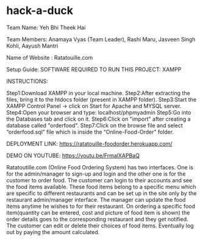 # hack-a-duck

Team Name: Yeh Bhi Theek Hai

Team Members: 
 Anamaya Vyas (Team Leader), 
 Rashi Maru,
 Jasveen Singh Kohli,
 Aayush Mantri

Name of Website : Ratatouille.com

Setup Guide:
SOFTWARE REQUIRED TO RUN THIS PROJECT:
XAMPP

INSTRUCTIONS:

Step1:Download XAMPP in your local machine.
Step2:After extracting the files, bring it to the htdocs folder (present in XAMPP folder).
Step3:Start the XAMPP Control Panel -> click on Start for Apache and MYSQL server.
Step4:Open your browser and type: localhost/phpmyadmin
Step5:Go into the Databases tab and click on it.
Step6:Click on "import" after creating a database called "orderfood".
Step7:Click on the browse file and select “orderfood.sql” file which is inside the “Online-Food-Order” folder.

DEPLOYMENT LINK:
https://ratatouille-foodorder.herokuapp.com/

DEMO ON YOUTUBE:
https://youtu.be/FrmalXAPBaQ

Ratatoutille.com (Online Food Ordering System) has two interfaces. One is for the admin/manager to sign-up and login and the other one is for the customer to order food. The customer can login to their accounts and see the food items available. These food items belong to a specific menu which are specific to different restaurants and can be set up in the site only by the restaurant admin/manager interface. The manager can update the food items anytime he wishes to for their restaurant. On ordering a specific food item(quantity can be entered, cost and picture of food item is shown) the order details goes to the corresponding restaurant and they get notified. The customer can edit or delete their choices of food items. Eventually log out by paying the amount calculated.



